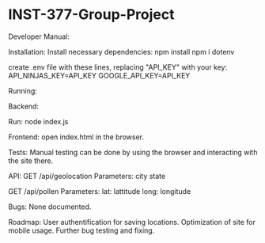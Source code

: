 # INST-377-Group-Project

Developer Manual:

Installation:
Install necessary dependencies:
npm install
npm i dotenv

create .env file with these lines, replacing "API_KEY" with your key:
API_NINJAS_KEY=API_KEY
GOOGLE_API_KEY=API_KEY

Running:

Backend:

Run:
node index.js

Frontend: open index.html in the browser.

Tests:
Manual testing can be done by using the browser and interacting with the site there.

API:
GET /api/geolocation
Parameters:
city
state

GET /api/pollen
Parameters:
lat: lattitude
long: longitude

Bugs:
None documented.

Roadmap:
User authentification for saving locations.
Optimization of site for mobile usage.
Further bug testing and fixing.

